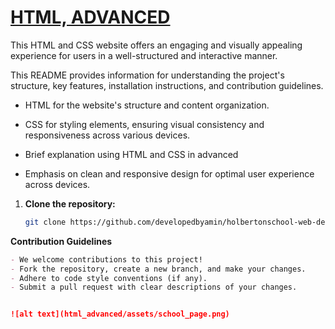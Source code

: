 # [HTML, ADVANCED](https://your-website.link)


This HTML and CSS website offers an engaging and visually appealing experience for users in a well-structured and interactive manner.

This README provides information for understanding the project's structure, key features, installation instructions, and contribution guidelines.

- HTML for the website's structure and content organization.
- CSS for styling elements, ensuring visual consistency and responsiveness across various devices.

- Brief explanation using HTML and CSS in advanced
- Emphasis on clean and responsive design for optimal user experience across devices.

1. **Clone the repository:**
   ```bash
   git clone https://github.com/developedbyamin/holbertonschool-web-development.git


**Contribution Guidelines**

```markdown
- We welcome contributions to this project!
- Fork the repository, create a new branch, and make your changes.
- Adhere to code style conventions (if any).
- Submit a pull request with clear descriptions of your changes.


![alt text](html_advanced/assets/school_page.png)
